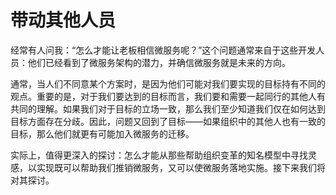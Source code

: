 # 带动其他人员

经常有人问我：“怎么才能让老板相信微服务呢？”这个问题通常来自于这些开发人员：他们已经看到了微服务架构的潜力，并确信微服务就是未来的方向。

通常，当人们不同意某个方案时，是因为他们可能对我们要实现的目标持有不同的观点。重要的是，对于我们要达到的目标而言，我们要和需要一起同行的其他人有共同的理解。如果我们对于目标的立场一致，那么我们至少知道我们仅在如何达到目标方面存在分歧。因此，问题又回到了目标——如果组织中的其他人也有一致的目标，那么他们就更有可能加入微服务的迁移。

实际上，值得更深入的探讨：怎么才能从那些帮助组织变革的知名模型中寻找灵感，以实现既可以帮助我们推销微服务，又可以使微服务落地实施。接下来我们将对其探讨。

